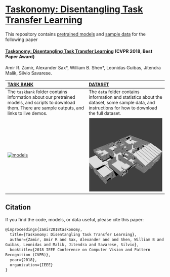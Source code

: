 # [Taskonomy: Disentangling Task Transfer Learning](https://taskonomy.vision/)

This repository contains [pretrained models](https://github.com/StanfordVL/taskonomy/tree/master/taskbank) and [sample data](https://github.com/StanfordVL/taskonomy/tree/master/data) for the following paper

#### [Taskonomy: Disentangling Task Transfer Learning](https://taskonomy.vision/) (CVPR 2018, Best Paper Award)

Amir R. Zamir, Alexander Sax*, William B. Shen*, Leonidas Guibas, Jitendra Malik, Silvio Savarese. 



| [TASK BANK](https://github.com/StanfordVL/taskonomy/tree/master/taskbank) | [DATASET](https://github.com/StanfordVL/taskonomy/tree/master/data) |
|:-----|:-----|
| The `taskbank` folder contains information about our pretrained models, and scripts to download them. There are sample outputs, and links to live demos. | The `data` folder contains information and statistics about the dataset, some sample data, and instructions for how to download the full dataset. |
| [![models](taskbank/assets/web_assets/taskbank_tile_GIF_crop.gif)](https://github.com/StanfordVL/taskonomy/tree/master/taskbank) | [![cauthron](data/assets/cauthron_small.png)](https://github.com/StanfordVL/taskonomy/tree/master/data) |



## Citation
If you find the code, models, or data useful, please cite this paper:
```
@inproceedings{zamir2018taskonomy,
  title={Taskonomy: Disentangling Task Transfer Learning},
  author={Zamir, Amir R and Sax, Alexander and and Shen, William B and Guibas, Leonidas and Malik, Jitendra and Savarese, Silvio},
  booktitle={2018 IEEE Conference on Computer Vision and Pattern Recognition (CVPR)},
  year={2018},
  organization={IEEE}
}
```
<!--- #### See more info about TASK BANK here: https://taskonomy.vision/#models
#### Try the live demo here: https://taskonomy.vision/tasks
## More of code, models, and dataset of Taskonomy coming soon. 
(repository under construction) --->
